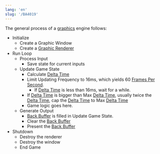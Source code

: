 ```yaml
---
lang: 'en'
slug: '/BA4019'
---
```


The general process of a [graphics](./../.././docs/pages/Graphics.md) engine follows:

- Initialize
  - Create a Graphic Window
  - Create a [Graphic Renderer](./../.././docs/pages/Graphic%20Renderer.md)
- Run Loop
  - Process Input
    - Save state for current inputs
  - Update Game State
    - Calculate [Delta Time](./../.././docs/pages/Delta%20Time.md)
    - Limit Updating Frequency to 16ms, which yields 60 [Frames Per Second](./../.././docs/pages/Frames%20Per%20Second.md).
      - If [Delta Time](./../.././docs/pages/Delta%20Time.md) is less than 16ms, wait for a while.
    - If [Delta Time](./../.././docs/pages/Delta%20Time.md) is bigger than Max [Delta Time](./../.././docs/pages/Delta%20Time.md), usually twice the [Delta Time](./../.././docs/pages/Delta%20Time.md), cap the [Delta Time](./../.././docs/pages/Delta%20Time.md) to Max [Delta Time](./../.././docs/pages/Delta%20Time.md)
    - Game logic goes here.
  - Generate Output
    - [Back Buffer](./../.././docs/pages/Back%20Buffer.md) is filled in Update Game State.
    - Clear the [Back Buffer](./../.././docs/pages/Back%20Buffer.md)
    - Present the [Back Buffer](./../.././docs/pages/Back%20Buffer.md)
- Shutdown
  - Destroy the renderer
  - Destroy the window
  - End Game

<head>
  <html lang="en-US"/>
</head>
